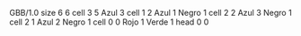 <gs-board> GBB/1.0
size 6 6
cell 3 5 Azul 3 
cell 1 2 Azul 1 Negro 1 
cell 2 2 Azul 3 Negro 1 
cell 2 1 Azul 2 Negro 1 
cell 0 0 Rojo 1 Verde 1 
head 0 0
 </gs-board>